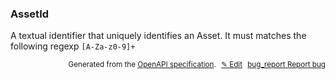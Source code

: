 <!--- This is a generated file, do not edit! -->
<!--- [START woosmap_http_schema_woosmap-platform-api-reference_assetid] -->
<h3 class="schema-object" id="Woosmap Platform API Reference_AssetId">AssetId</h3>

A textual identifier that uniquely identifies an Asset. It must matches the following regexp `[A-Za-z0-9]+`

<p style="text-align: right; font-size: smaller;">Generated from the <a data-label="openapi-github" href="https://github.com/woosmap/openapi-specification" title="Woosmap OpenAPI Specification" class="external">OpenAPI specification</a>.
<a data-label="openapi-github-woosmap-http-schema-woosmap-platform-api-reference-assetid" data-action="edit" style="margin-left: 5px;" href="https://github.com/woosmap/openapi-specification/blob/main/specification/schemas/Woosmap Platform API Reference_AssetId.yml" title="Edit on GitHub">✎ Edit</a>
<a data-label="openapi-github-woosmap-http-schema-woosmap-platform-api-reference-assetid" data-action="bug" style="margin-left: 5px;" href="https://github.com/woosmap/openapi-specification/issues/new?assignees=&labels=type%3A+bug%2C+triage+me&template=bug_report.md&title=[schemas] Bug - Woosmap Platform API Reference_AssetId" title="File bug for schemas on GitHub"><span class="material-icons">bug_report</span> Report bug</a>
</p>

<!--- [END woosmap_http_schema_woosmap-platform-api-reference_assetid] -->
